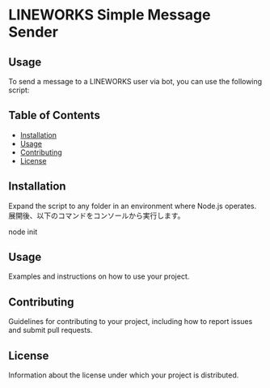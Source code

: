 # LINEWORKS Simple Message Sender

## Usage

To send a message to a LINEWORKS user via bot, you can use the following script:

## Table of Contents

- [Installation](#installation)
- [Usage](#usage)
- [Contributing](#contributing)
- [License](#license)

## Installation

Expand the script to any folder in an environment where Node.js operates.
展開後、以下のコマンドをコンソールから実行します。

node init


## Usage

Examples and instructions on how to use your project.

## Contributing

Guidelines for contributing to your project, including how to report issues and submit pull requests.

## License

Information about the license under which your project is distributed.
